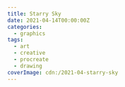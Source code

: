 ```yaml
---
title: Starry Sky
date: 2021-04-14T00:00:00Z
categories:
  - graphics
tags:
  - art
  - creative
  - procreate
  - drawing
coverImage: cdn:/2021-04-starry-sky
---
```

